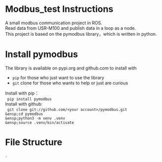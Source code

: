 # Modbus_test  Instructions
A small modbus communication project in ROS.   
Read data from USR-M100 and publish data in a loop as a node.  
This project is based on the pymodbus library，which is written in python.  
# Install pymodbus
The library is available on pypi.org and github.com to install with  
- `pip` for those who just want to use the library  
- `git` clone for those who wants to help or just are curious

Install with pip：  
&ensp;`pip install pymodbus`  
Install with github:  
&ensp;```git clone git://github.com/<your account>/pymodbus.git                                                  
&ensp;cd pymodbus                                                                                                
&ensp;python3 -m venv .venv                                                                                        
&ensp;source .venv/bin/activate```  
# File Structure
`.`  

    


